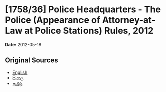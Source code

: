 # [1758/36] Police Headquarters - The Police (Appearance of Attorney-at-Law at Police Stations) Rules, 2012

**Date:** 2012-05-18

## Original Sources

- [English](https://documents.gov.lk/view/extra-gazettes/2012/5/1758-36_E.pdf)
- [සිංහල](https://documents.gov.lk/view/extra-gazettes/2012/5/1758-36_S.pdf)
- [தமிழ்](https://documents.gov.lk/view/extra-gazettes/2012/5/1758-36_T.pdf)
